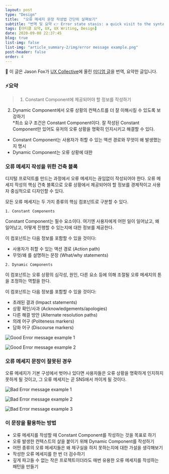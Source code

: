 ```yaml
---
layout: post
type: "Design"
title:  "오류 메세지 문장 작성법 간단히 살펴보기"
subtitle: "번역 및 요약 👉 Error state stasis: a quick visit to the syntax of an error message"
tags: [아티클 요약, UX, UX Writing, Design]
date: 2020-09-08 22:37:45
blog: true
list-img: false
list-img: "article_summary-2/img/error message example.png" 
post-header: false
order: 4
---
```


<p class="text-gray">
🔗 이 글은 Jason Fox가 <a href='https://uxdesign.cc/' target='blank' rel='nofollow'>UX Collective</a>에 올린 <a href="https://abit.ly/article_16" target='blank' rel='nofollow'>미디엄 글</a>을 번역, 요약한 글입니다.
</p>

### ⚡️요약

> 1. Constant Component에 제공되어야 할 정보를 작성하기
2. Dynamic Component에서 오류 상황의 컨텍스트를 더 잘 이해시킬 수 있도록 보강하기  
*최소 요구 조건은 Constant Component이다. 잘 작성된 Constant Component만 있어도 유저의 오류 상황을 명확히 인지시키고 해결할 수 있다.
* Constant Component는 사용자가 취할 수 있는 액션 경로와 무엇이 왜 발생했는지 명시
* Dynamic Component는 오류 상황에 대한 

### 오류 메세지 작성을 위한 건축 블록

디지털 프로덕트를 만드는 과정에서 오류 메세지는 끊임없이 작성되어야 한다. 오류 메세지 작성의 핵심 건축 블록으로 오류 상황에서 제공되어야 할 정보를 경제적이고 사용자 중심적으로 디자인할 수 있다.

모든 오류 메세지는 두 가지 종류의 핵심 컴포넌트로 구분할 수 있다.

```
1. Constant Components
```

Constant Component는 필수 요소이다. 여기엔 사용자에게 어떤 일이 일어났고, 왜 일어났고, 어떻게 진행할 수 있는지에 대한 정보를 제공한다.

이 컴포넌트는 다음 정보를 포함할 수 있을 것이다:

- 사용자가 취할 수 있는 액션 경로 (Action path)
- 무엇/왜 를 설명하는 문장 (What/why statements)


```
2. Dynamic Components
```

이 컴포넌트는 오류 상황의 심각성, 원인, 다른 요소 등에 의해 조절될 오류 메세지의 톤을 조정하는 역할을 한다.

이 컴포넌트는 다음 정보를 포함할 수 있을 것이다:

- 초래된 결과 (Impact statements)
- 상황 확인/사과 (Acknowledgements/apologies)
- 다른 해결 방안 (Alternate resolution paths)
- 의례 어구 (Politeness markers)
- 담화 어구 (Discourse markers)

![Good Error message example 1](https://miro.medium.com/max/1400/1*xZlzjnNGRorReOSq3H_-Pg.png)

![Good Error message example 2](https://miro.medium.com/max/1400/1*cnuSLNYWGBjAp0G0gm5M9A.png)

### 오류 메세지 문장이 잘못된 경우

오류 메세지가 기본 구성에서 벗어나 있다면 사용자들은 오류 상황을 명확하게 인지하지 못하게 될 것이고, 그 오류 메세지는 곧 SNS에서 까이게 될 것이다.

![Bad Error message example 1](https://miro.medium.com/max/1400/1*iYDqQSuGT2Lku9tUMg6y7A.png)

![Bad Error message example 2](https://miro.medium.com/max/1400/1*IGdrWARpuHYbnqWF_9xG-w.png)

![Bad Error message example 3](https://miro.medium.com/max/1400/1*MIwPQ_SpUGDZ7_rr3iVvXg.png)

### 이 문장을 활용하는 방법

- 오류 메세지를 작성할 때 Constant Component를 작성하는 것을 목표로 하기
- 오류 발생한 컨텍스트의 살을 붙이기 위해 Dynamic Component를 작성하기
- 어떤 종류의 오류 메세지들은 왜 제구실을 하지 못하는지에 대한 가설을 생각해보기
- 작성한 오류 메세지를 한 번 더 검수하기
- 깊게 파고들 수 없는 작은 프로젝트이더라도 매번 유용한 오류 메세지를 작성하는 패턴을 만들기
